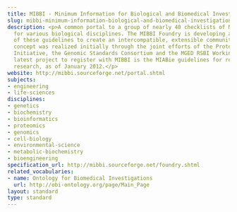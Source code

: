 ```yaml
---
title: MIBBI - Minimum Information for Biological and Biomedical Investigations
slug: mibbi-minimum-information-biological-and-biomedical-investigations
description: <p>A common portal to a group of nearly 40 checklists of Minimum Information
  for various biological disciplines. The MIBBI Foundry is developing a cross-analysis
  of these guidelines to create an intercompatible, extensible community of standards.</p><p>The
  concept was realized initially through the joint efforts of the Proteomics Standards
  Initiative, the Genomic Standards Consortium and the MGED RSBI Working Groups. The
  latest project to register with MIBBI is the MIABie guidelines for reporting biofilm
  research, as of January 2012.</p>
website: http://mibbi.sourceforge.net/portal.shtml
subjects:
- engineering
- life-sciences
disciplines:
- genetics
- biochemistry
- bioinformatics
- proteomics
- genomics
- cell-biology
- environmental-science
- metabolic-biochemistry
- bioengineering
specification_url: http://mibbi.sourceforge.net/foundry.shtml
related_vocabularies:
- name: Ontology for Biomedical Investigations
  url: http://obi-ontology.org/page/Main_Page
layout: standard
type: standard
---
```


